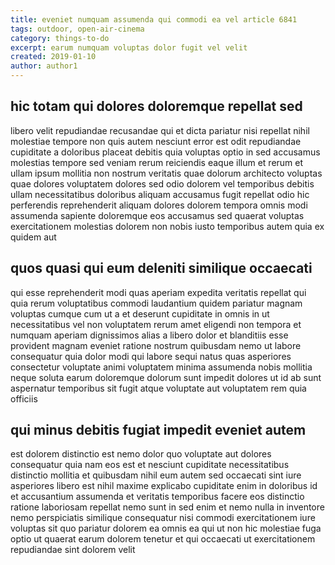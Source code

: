 ```yaml
---
title: eveniet numquam assumenda qui commodi ea vel article 6841
tags: outdoor, open-air-cinema
category: things-to-do
excerpt: earum numquam voluptas dolor fugit vel velit
created: 2019-01-10
author: author1
---
```


## hic totam qui dolores doloremque repellat sed

libero velit repudiandae recusandae qui et dicta pariatur nisi repellat nihil molestiae tempore non quis autem nesciunt error est odit repudiandae cupiditate a doloribus placeat debitis quia voluptas optio in sed accusamus molestias tempore sed veniam rerum reiciendis eaque illum et rerum et ullam ipsum mollitia non nostrum veritatis quae dolorum architecto voluptas quae dolores voluptatem dolores sed odio dolorem vel temporibus debitis ullam necessitatibus doloribus aliquam accusamus fugit repellat odio hic perferendis reprehenderit aliquam dolores dolorem tempora omnis modi assumenda sapiente doloremque eos accusamus sed quaerat voluptas exercitationem molestias dolorem non nobis iusto temporibus autem quia ex quidem aut

## quos quasi qui eum deleniti similique occaecati

qui esse reprehenderit modi quas aperiam expedita veritatis repellat qui quia rerum voluptatibus commodi laudantium quidem pariatur magnam voluptas cumque cum ut a et deserunt cupiditate in omnis in ut necessitatibus vel non voluptatem rerum amet eligendi non tempora et numquam aperiam dignissimos alias a libero dolor et blanditiis esse provident magnam eveniet ratione nostrum quibusdam nemo ut labore consequatur quia dolor modi qui labore sequi natus quas asperiores consectetur voluptate animi voluptatem minima assumenda nobis mollitia neque soluta earum doloremque dolorum sunt impedit dolores ut id ab sunt aspernatur temporibus sit fugit atque voluptate aut voluptatem rem quia officiis

## qui minus debitis fugiat impedit eveniet autem

est dolorem distinctio est nemo dolor quo voluptate aut dolores consequatur quia nam eos est et nesciunt cupiditate necessitatibus distinctio mollitia et quibusdam nihil eum autem sed occaecati sint iure asperiores libero est nihil maxime explicabo cupiditate enim in doloribus id et accusantium assumenda et veritatis temporibus facere eos distinctio ratione laboriosam repellat nemo sunt in sed enim et nemo nulla in inventore nemo perspiciatis similique consequatur nisi commodi exercitationem iure voluptas sit quo pariatur dolorem ea omnis ea qui ut non hic molestiae fuga optio ut quaerat earum dolorem tenetur et qui occaecati ut exercitationem repudiandae sint dolorem velit

